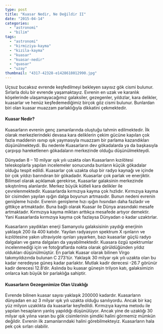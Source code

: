 ```yaml
---
type: post
title: "Kuasar Nedir, Ne Değildir II"
date: "2015-04-14"
categories: 
  - "astronomi"
  - "bilim"
tags: 
  - "astronomi"
  - "kirmiziya-kayma"
  - "kizila-kayma"
  - "kuasar"
  - "kuasar-nedir"
  - "quasar"
  - "uzay"
thumbnail: "4317-42328-e1428618012990.jpg"
---
```


Uçsuz bucaksız evrende keşfedilmeyi bekleyen sayısız gök cismi bulunur. Sırlarla dolu bir evrende yaşamaktayız. Evrenin en uzak ve karanlık köşelerinde ulaşamayacağımız galaksiler, gezegenler, yıldızlar, kara delikler, kuasarlar ve henüz keşfedemediğimiz birçok göz cismi bulunur. Bunlardan biri olan kuasar muazzam parlaklığıyla dikkatini çekmektedir.

#### Kuasar Nedir?

Kuasarların evrenin genç zamanlarında oluştuğu tahmin edilmektedir. İlk olarak merkezlerindeki devasa kara deliklerin çekim gücüne kapılan çok fazla maddenin ısınıp ışık yaymasıyla muazzam bir parlama kazandıkları düşünülmekteydi. Bu nedenle Kuasarların dev gökadalarda ya da başkasıyla çarpışıp hareketlenen gökadaların merkezinde olduğu düşünülmekteydi.

Dünyadan 8 – 10 milyar ışık yılı uzakta olan Kuasarların kızılötesi teleskoplarla yapılan incelemeler sonucunda bunların küçük gökadalar olduğu tespit edildi. Kuasarlar çok uzakta olup bir radyo kaynağı ve içinde bir çok yıldızı barındıran bir gökadadır. Kuasarlar çok parlak ve enerjiktir. Bilimsel olarak açıklamak gerekirse, Kuasarlar galaksinin merkezinde sıkıştırılmış alanlardır. Merkez büyük kütleli kara delikler ile çevrelenmektedir. Kuasarlarda kırmızıya kayma çok hızlıdır. Kırmızıya kayma bir cisimden yayılan ışığın dalga boyunun artmasıdır. Bunun nedeni evrenin genişleme hızıdır. Evrenin genişleme hızı ışığın hısından daha fazladır ve gittikçe artmaktadır. Buna bağlı olarak Kuasar ile Dünya arasındaki mesafe artmaktadır. Kırmızıya kayma miktarı arttıkça mesafede artıyor demektir. Yani Kuasarlarda kırmızıya kayma çok fazlaysa Dünyadan o kadar uzaktırlar.

Kuasarların yaydıkları enerji Samanyolu galaksisinin yaydığı enerjinin yaklaşık 200 ila 400 katıdır. Yayılan radyasyon spektrum X ışınların ve kızılötesine yakın ultraviyole ışınları yayarken, bazı kuasarlar güçlü radyo dalgaları ve gama dalgaları da yayabilmektedir. Kuasara özgü spektrumlar incelenmediği için ve fotoğraflarda nokta olarak görüldüğünden yıldız oldukları düşünülmüştür. En parlak Kuasar olarak bilinen Virgo takımyıldızında bulunan C 273’tür. Yaklaşık 30 milyar ışık yılı uzakta olan bu kadar neredeyse güneş kadar parlaktır. Mutlak kadir derecesi -26.7 görünür kadir derecesi 12.8’dir. Aslında bu kuasar güneşin trilyon katı, galaksimizin onlarca katı büyük bir parlaklığa sahiptir.

#### Kuasarların Gezegenimize Olan Uzaklığı

Evrende bilinen kuasar sayısı yaklaşık 200000 kadardır. Kuasarların dünyadan en az 3 milyar ışık yılı uzakta olduğu sanılıyordu. Ancak bir kaç yüz milyon uzaklıkta da kuasarlar keşfedildi. Kırmızıya kayma metodu ile yapılan hesapların yanlış yapıldığı düşünülüyor. Ancak yine de uzaklığı 30 milyar ışık yılına varan bu gök cisimlerinin şimdiki halini görmemiz mümkün değildir. Evrenin ilk zamanlarındaki halini görebilmekteyiz. Kuasarların hala pek çok sırları olabilir.
